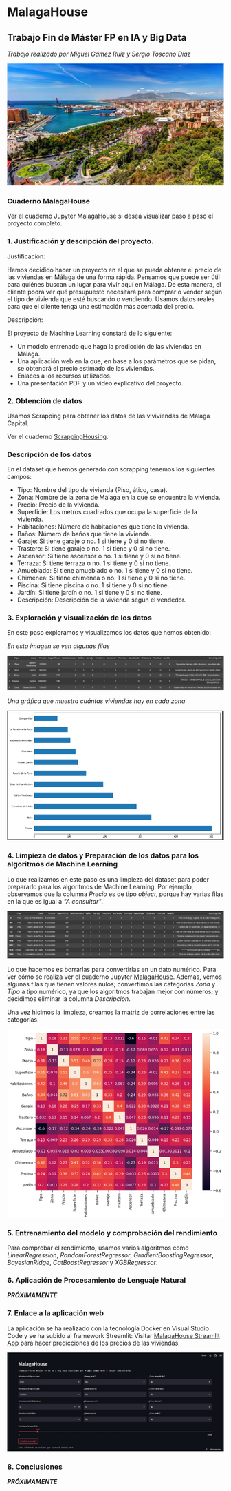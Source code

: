 # **MalagaHouse**

## Trabajo Fin de Máster FP en IA y Big Data

*Trabajo realizado por Miguel Gámez Ruiz y Sergio Toscano Díaz*

![malaga](malaga.jpg)

### Cuaderno MalagaHouse
Ver el cuaderno Jupyter [MalagaHouse](https://github.com/sergiotoscanodiaz/MalagaHouse/blob/main/MalagaHouse.ipynb) si desea visualizar paso a paso el proyecto completo.

### 1. Justificación y descripción del proyecto.

Justificación:

Hemos decidido hacer un proyecto en el que se pueda obtener el precio de las viviendas en Málaga de una forma rápida. Pensamos que puede ser útil para quiénes buscan un lugar para vivir aquí en Málaga. 
De esta manera, el cliente podrá ver qué presupuesto necesitará para comprar o vender según el tipo de vivienda que esté buscando o vendiendo. 
Usamos datos reales para que el cliente tenga una estimación más acertada del precio.

Descripción:

El proyecto de Machine Learning constará de lo siguiente:

- Un modelo entrenado que haga la predicción de las viviendas en Málaga.
- Una aplicación web en la que, en base a los parámetros que se pidan, se obtendrá el precio estimado de las viviendas.
- Enlaces a los recursos utilizados.
- Una presentación PDF y un vídeo explicativo del proyecto.

### 2. Obtención de datos

Usamos Scrapping para obtener los datos de las viviviendas de Málaga Capital.

Ver el cuaderno [ScrappingHousing](https://github.com/sergiotoscanodiaz/MalagaHouse/blob/main/ScrappingHousing.ipynb).

### Descripción de los datos

En el dataset que hemos generado con scrapping tenemos los siguientes campos:

- Tipo: Nombre del tipo de vivienda (Piso, ático, casa).
- Zona: Nombre de la zona de Málaga en la que se encuentra la vivienda.
- Precio: Precio de la vivienda.
- Superficie: Los metros cuadrados que ocupa la superficie de la vivienda.
- Habitaciones: Número de habitaciones que tiene la vivienda.
- Baños: Número de baños que tiene la vivienda.
- Garaje: Si tiene garaje o no. 1 si tiene y 0 si no tiene.
- Trastero: Si tiene garaje o no. 1 si tiene y 0 si no tiene.
- Ascensor: Si tiene ascensor o no. 1 si tiene y 0 si no tiene.
- Terraza: Si tiene terraza o no. 1 si tiene y 0 si no tiene.
- Amueblado: Si tiene amueblado o no. 1 si tiene y 0 si no tiene.
- Chimenea: Si tiene chimenea o no. 1 si tiene y 0 si no tiene.
- Piscina: Si tiene piscina o no. 1 si tiene y 0 si no tiene.
- Jardín: Si tiene jardín o no. 1 si tiene y 0 si no tiene.
- Descripción: Descripción de la vivienda según el vendedor.

### 3. Exploración y visualización de los datos

En este paso exploramos y visualizamos los datos que hemos obtenido:

*En esta imagen se ven algunas filas*

![head](./images/head.png)

*Una gráfica que muestra cuántas viviendas hay en cada zona*

![barh](./images/zonas-barh.png)

### 4. Limpieza de datos y Preparación de los datos para los algoritmos de Machine Learning

Lo que realizamos en este paso es una limpieza del dataset para poder prepararlo para los algoritmos de Machine Learning.
Por ejemplo, observamos que la columna *Precio* es de tipo *object*, porque hay varias filas en la que es igual a *"A consultar"*. 

![precio](./images/precio-consultar.png)

Lo que hacemos es borrarlas para convertirlas en un dato numérico. Para ver cómo se realiza ver el cuaderno Jupyter [MalagaHouse](https://github.com/sergiotoscanodiaz/MalagaHouse/blob/main/MalagaHouse.ipynb).
Además, vemos algunas filas que tienen valores nulos; convertimos las categorías *Zona* y *Tipo* a tipo numérico, ya que los algoritmos trabajan mejor con números; y decidimos eliminar la columna *Descripción*.

Una vez hicimos la limpieza, creamos la matriz de correlaciones entre las categorías.

![heatmap](./images/heatmap.png)

### 5. Entrenamiento del modelo y comprobación del rendimiento

Para comprobar el rendimiento, usamos varios algoritmos como *LinearRegression*, *RandomForestRegressor*, *GradientBoostingRegressor*, *BayesianRidge*, *CatBoostRegressor* y *XGBRegressor*.

### 6. Aplicación de Procesamiento de Lenguaje Natural

***PRÓXIMAMENTE***

### 7. Enlace a la aplicación web

La aplicación se ha realizado con la tecnología Docker en Visual Studio Code y se ha subido al framework Streamlit:
Visitar [MalagaHouse Streamlit App](https://sergiotoscanodiaz-malagahouse-app-cm5o0s.streamlit.app/) para hacer predicciones de los precios de las viviendas.

![streamlit](./images/streamlit.png)

### 8. Conclusiones

***PRÓXIMAMENTE***
